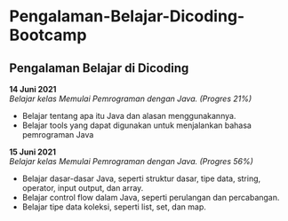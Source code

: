 # Pengalaman-Belajar-Dicoding-Bootcamp

## Pengalaman Belajar di Dicoding

**14 Juni 2021**<br>
*Belajar kelas Memulai Pemrograman dengan Java. (Progres 21%)*
- Belajar tentang apa itu Java dan alasan menggunakannya.
- Belajar tools yang dapat digunakan untuk menjalankan bahasa pemrograman Java

**15 Juni 2021**<br>
*Belajar kelas Memulai Pemrograman dengan Java. (Progres 56%)*
* Belajar dasar-dasar Java, seperti struktur dasar, tipe data, string, operator, input output, dan array.
* Belajar control flow dalam Java, seperti perulangan dan percabangan.
* Belajar tipe data koleksi, seperti list, set, dan map.
